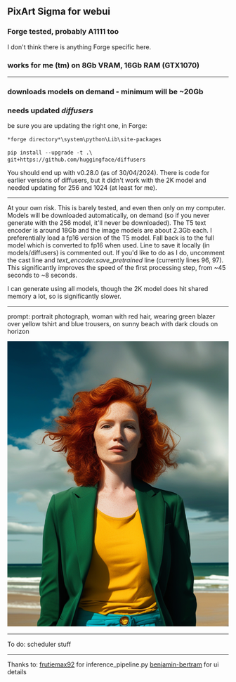 ## PixArt Sigma for webui ##
### Forge tested, probably A1111 too ###
I don't think there is anything Forge specific here.
### works for me (tm) on 8Gb VRAM, 16Gb RAM (GTX1070) ###

---
### downloads models on demand - minimum will be ~20Gb ###
### needs updated *diffusers* ###
be sure you are updating the right one, in Forge:
```
*forge directory*\system\python\Lib\site-packages
```
```
pip install --upgrade -t .\ git+https://github.com/huggingface/diffusers
```
You should end up with v0.28.0 (as of 30/04/2024).
There is code for earlier versions of diffusers, but it didn't work with the 2K model and needed updating for 256 and 1024 (at least for me).

---
At your own risk. This is barely tested, and even then only on my computer.
Models will be downloaded automatically, on demand (so if you never generate with the 256 model, it'll never be downloaded). The T5 text encoder is around 18Gb and the image models are about 2.3Gb each.
I preferentially load a fp16 version of the T5 model. Fall back is to the full model which is converted to fp16 when used. Line to save it locally (in models/diffusers) is commented out. If you'd like to do as I do, uncomment the cast line and *text_encoder.save_pretrained* line (currently lines 96, 97). This significantly improves the speed of the first processing step, from ~45 seconds to ~8 seconds.

I can generate using all models, though the 2K model does hit shared memory a lot, so is significantly slower.

---
prompt: portrait photograph, woman with red hair, wearing green blazer over yellow tshirt and blue trousers, on sunny beach with dark clouds on horizon

![portrait photograph, woman with red hair, wearing green blazer over yellow tshirt and blue trousers, on sunny beach with dark clouds on horizon](example.png "20 steps with 1024 model")

---
To do:
	scheduler stuff



---
Thanks to:
	[frutiemax92](https://github.com/frutiemax92) for inference_pipeline.py
	[benjamin-bertram](https://github.com/benjamin-bertram/sdweb-easy-stablecascade-diffusers) for ui details
